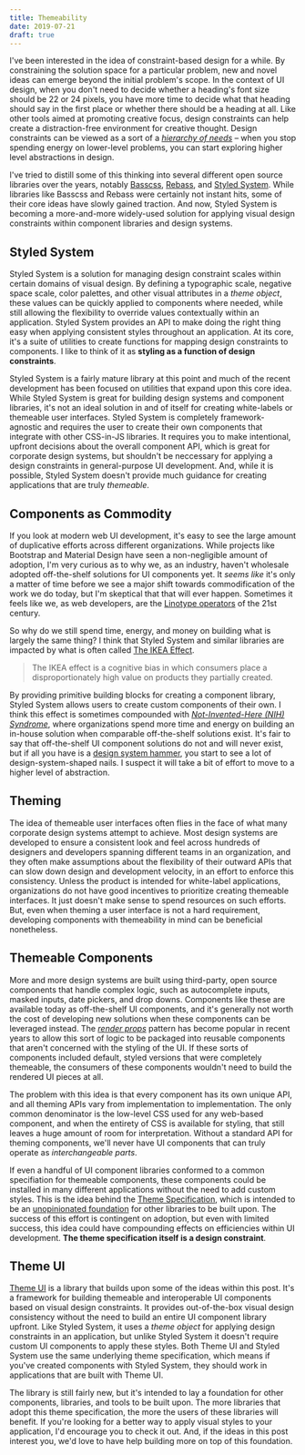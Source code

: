 ```yaml
---
title: Themeability
date: 2019-07-21
draft: true
---
```


I've been interested in the idea of constraint-based design for a while.
By constraining the solution space for a particular problem,
new and novel ideas can emerge beyond the initial problem's scope.
In the context of UI design,
when you don't need to decide whether a heading's font size should be 22 or 24 pixels,
you have more time to decide what that heading should say in the first place or whether there should be a heading at all.
Like other tools aimed at promoting creative focus,
design constraints can help create a distraction-free environment for creative thought.
Design constraints can be viewed as a sort of a *[hierarchy of needs][]* –
when you stop spending energy on lower-level problems,
you can start exploring higher level abstractions in design.

[hierarchy of needs]: https://en.wikipedia.org/wiki/Maslow%27s_hierarchy_of_needs

I've tried to distill some of this thinking into several different open source libraries over the years,
notably [Basscss][], [Rebass][], and [Styled System][].
While libraries like Basscss and Rebass were certainly not instant hits,
some of their core ideas have slowly gained traction.
And now, Styled System is becoming a more-and-more widely-used solution for applying visual design constraints within component libraries and design systems.

[basscss]: https://basscss.com
[rebass]: https://rebassjs.org
[styled system]: https://styled-system.com

## Styled System

Styled System is a solution for managing design constraint scales within certain domains of visual design.
By defining a typographic scale, negative space scale, color palettes, and other visual attributes in a *theme object*,
these values can be quickly applied to components where needed,
while still allowing the flexibility to override values contextually within an application.
Styled System provides an API to make doing the right thing easy when applying consistent styles throughout an application.
At its core, it's a suite of utilities to create functions for mapping design constraints to components.
I like to think of it as **styling as a function of design constraints**.

Styled System is a fairly mature library at this point and much of the recent development has been focused on utilities that expand upon this core idea.
While Styled System is great for building design systems and component libraries, it's not an ideal solution in and of itself for creating white-labels or themeable user interfaces.
Styled System is completely framework-agnostic and requires the user to create their own components that integrate with other CSS-in-JS libraries.
It requires you to make intentional, upfront decisions about the overall component API,
which is great for corporate design systems, but shouldn't be neccessary for applying a design constraints in general-purpose UI development.
And, while it is possible, Styled System doesn't provide much guidance for creating applications that are truly *themeable*.

## Components as Commodity

If you look at modern web UI development, it's easy to see the large amount of duplicative efforts across different organizations.
While projects like Bootstrap and Material Design have seen a non-negligible amount of adoption,
I'm very curious as to why we, as an industry, haven't wholesale adopted off-the-shelf solutions for UI components yet.
It *seems like* it's only a matter of time before we see a major shift towards commodification of the work we do today,
but I'm skeptical that that will ever happen.
Sometimes it feels like we, as web developers, are the [Linotype operators][linotype] of the 21st century.

[entropic]: https://en.wikipedia.org/wiki/Software_entropy
[linotype]: https://en.wikipedia.org/wiki/Linotype_machine

So why do we still spend time, energy, and money on building what is largely the same thing?
I think that Styled System and similar libraries are impacted by what is often called [The IKEA Effect][].

> The IKEA effect is a cognitive bias in which consumers place a disproportionately high value on products they partially created.

By providing primitive building blocks for creating a component library,
Styled System allows users to create custom components of their own.
I think this effect is sometimes compounded with [*Not-Invented-Here (NIH) Syndrome*][nih],
where organizations spend more time and energy on building an in-house solution when comparable off-the-shelf solutions exist.
It's fair to say that off-the-shelf UI component solutions do not and will never exist,
but if all you have is a [design system hammer][maslows hammer], you start to see a lot of design-system-shaped nails.
I suspect it will take a bit of effort to move to a higher level of abstraction.

[the ikea effect]: https://en.wikipedia.org/wiki/IKEA_effect
[linotype]: https://en.wikipedia.org/wiki/Linotype_machine
[maslows hammer]: https://en.wikipedia.org/wiki/Law_of_the_instrument#Abraham_Maslow
[nih]: https://en.wikipedia.org/wiki/Not_invented_here

## Theming

The idea of themeable user interfaces often flies in the face of what many corporate design systems attempt to achieve.
Most design systems are developed to ensure a consistent look and feel across hundreds of designers and developers spanning different teams in an organization,
and they often make assumptions about the flexibility of their outward APIs that can slow down design and development velocity,
in an effort to enforce this consistency.
Unless the product is intended for white-label applications,
organizations do not have good incentives to prioritize creating themeable interfaces.
It just doesn't make sense to spend resources on such efforts.
But, even when theming a user interface is not a hard requirement,
developing components with themeability in mind can be beneficial nonetheless.

## Themeable Components

More and more design systems are built using third-party, open source components that handle complex logic, such as autocomplete inputs, masked inputs, date pickers, and drop downs.
Components like these are available today as off-the-shelf UI components,
and it's generally not worth the cost of developing new solutions when these components can be leveraged instead.
The *[render props][]* pattern has become popular in recent years to allow this sort of logic to be packaged into reusable components
that aren't concerned with the styling of the UI.
If these sorts of components included default, styled versions that were completely themeable,
the consumers of these components wouldn't need to build the rendered UI pieces at all.

[render props]: https://reactjs.org/docs/render-props.html

The problem with this idea is that every component has its own unique API,
and all theming APIs vary from implementation to implementation.
The only common denominator is the low-level CSS used for any web-based component,
and when the entirety of CSS is available for styling,
that still leaves a huge amount of room for interpretation.
Without a standard API for theming components,
we'll never have UI components that can truly operate as *interchangeable parts*.

If even a handful of UI component libraries conformed to a common specifiation for themeable components,
these components could be installed in many different applications without the need to add custom styles.
This is the idea behind the [Theme Specification][],
which is intended to be an [unopinionated foundation](/interoperability) for other libraries to be built upon.
The success of this effort is contingent on adoption, but even with limited success,
this idea could have compounding effects on efficiencies within UI development.
**The theme specification itself is a design constraint**.

[theme specification]: https://system-ui.com/theme

## Theme UI

[Theme UI][] is a library that builds upon some of the ideas within this post.
It's a framework for building themeable and interoperable UI components based on visual design constraints.
It provides out-of-the-box visual design consistency without the need to build an entire UI component library upfront.
Like Styled System, it uses a *theme object* for applying design constraints in an application,
but unlike Styled System it doesn't require custom UI components to apply these styles.
Both Theme UI and Styled System use the same underlying theme specification,
which means if you've created components with Styled System, they should work in applications that are built with Theme UI.

The library is still fairly new, but it's intended to lay a foundation for other components, libraries, and tools to be built upon.
The more libraries that adopt this theme specification, the more the users of these libraries will benefit.
If you're looking for a better way to apply visual styles to your application, I'd encourage you to check it out.
And, if the ideas in this post interest you, we'd love to have help building more on top of this foundation.

[theme ui]: https://theme-ui.com
[interchangeable parts]: https://en.wikipedia.org/wiki/Interchangeable_parts
